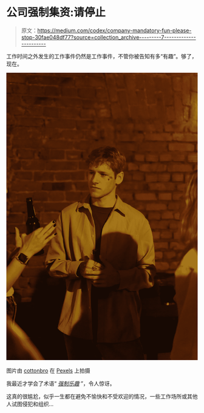 # 公司强制集资:请停止

> 原文：<https://medium.com/codex/company-mandatory-fun-please-stop-30fae048df77?source=collection_archive---------7----------------------->

工作时间之外发生的工作事件仍然是工作事件，不管你被告知有多“有趣”。够了，现在。

![](img/f956913f3ab4dfe1f3e015845b629e08.png)

图片由 [cottonbro](https://www.pexels.com/@cottonbro/) 在 [Pexels](https://www.pexels.com/photo/light-man-people-woman-6531458/) 上拍摄

我最近才学会了术语“ [*强制乐趣*](https://www.urbandictionary.com/define.php?term=Mandatory%20Fun) ”，令人惊讶。

这真的很尴尬，似乎一生都在避免不愉快和不受欢迎的情况，一些工作场所或其他人试图侵犯和组织…